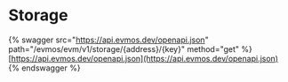 # Storage

{% swagger src="https://api.evmos.dev/openapi.json" path="/evmos/evm/v1/storage/{address}/{key}" method="get" %}
[https://api.evmos.dev/openapi.json](https://api.evmos.dev/openapi.json)
{% endswagger %}
